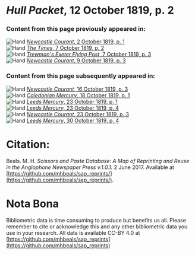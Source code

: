 # *Hull Packet*, 12 October 1819, p. 2  
  
### Content from this page previously appeared in:  
![Hand](http://scissorsandpaste.net/wp-content/uploads/2017/06/smallhandpointer.png) [*Newcastle Courant*, 2 October 1819, p. 1](https://mhbeals.github.io/sap_html/Newcastle-Courant/Newcastle-Courant-2-October-1819-p-1)  
![Hand](http://scissorsandpaste.net/wp-content/uploads/2017/06/smallhandpointer.png) [*The Times*, 7 October 1819, p. 2](https://mhbeals.github.io/sap_html/The-Times/The-Times-7-October-1819-p-2)  
![Hand](http://scissorsandpaste.net/wp-content/uploads/2017/06/smallhandpointer.png) [*Trewman's Exeter Flying Post*, 7 October 1819, p. 3](https://mhbeals.github.io/sap_html/Trewman's-Exeter-Flying-Post/Trewman's-Exeter-Flying-Post-7-October-1819-p-3)  
![Hand](http://scissorsandpaste.net/wp-content/uploads/2017/06/smallhandpointer.png) [*Newcastle Courant*, 9 October 1819, p. 3](https://mhbeals.github.io/sap_html/Newcastle-Courant/Newcastle-Courant-9-October-1819-p-3)  
  
### Content from this page subsequently appeared in:  
![Hand](http://scissorsandpaste.net/wp-content/uploads/2017/06/smallhandpointer.png) [*Newcastle Courant*, 16 October 1819, p. 3](https://mhbeals.github.io/sap_html/Newcastle-Courant/Newcastle-Courant-16-October-1819-p-3)  
![Hand](http://scissorsandpaste.net/wp-content/uploads/2017/06/smallhandpointer.png) [*Caledonian Mercury*, 18 October 1819, p. 1](https://mhbeals.github.io/sap_html/Caledonian-Mercury/Caledonian-Mercury-18-October-1819-p-1)  
![Hand](http://scissorsandpaste.net/wp-content/uploads/2017/06/smallhandpointer.png) [*Leeds Mercury*, 23 October 1819, p. 1](https://mhbeals.github.io/sap_html/Leeds-Mercury/Leeds-Mercury-23-October-1819-p-1)  
![Hand](http://scissorsandpaste.net/wp-content/uploads/2017/06/smallhandpointer.png) [*Leeds Mercury*, 23 October 1819, p. 4](https://mhbeals.github.io/sap_html/Leeds-Mercury/Leeds-Mercury-23-October-1819-p-4)  
![Hand](http://scissorsandpaste.net/wp-content/uploads/2017/06/smallhandpointer.png) [*Newcastle Courant*, 23 October 1819, p. 3](https://mhbeals.github.io/sap_html/Newcastle-Courant/Newcastle-Courant-23-October-1819-p-3)  
![Hand](http://scissorsandpaste.net/wp-content/uploads/2017/06/smallhandpointer.png) [*Leeds Mercury*, 30 October 1819, p. 4](https://mhbeals.github.io/sap_html/Leeds-Mercury/Leeds-Mercury-30-October-1819-p-4)  


# Citation: 

Beals. M. H. *Scissors and Paste Database: A Map of Reprinting and Reuse in the Anglophone Newspaper Press v.1.0.1.* 2 June 2017. Available at [https://github.com/mhbeals/sap_reprints/](https://github.com/mhbeals/sap_reprints/). 

# Nota Bona

Bibliometric data is time consuming to produce but benefits us all. Please remember to cite or acknowledge this and any other bibliometric data you use in your research. All data is available CC-BY 4.0 at [https://github.com/mhbeals/sap_reprints](https://github.com/mhbeals/sap_reprints)